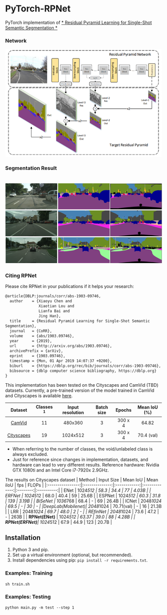 # PyTorch-RPNet

PyTorch implementation of [* Residual Pyramid Learning for Single-Shot Semantic Segmentation *](https://arxiv.org/abs/1903.09746)

### Network
![image_1](pictures/1.png)

### Segmentation Result
<h1 align="center">
  <img src="pictures/2.png"><br/>
</h1>

### Citing RPNet

Please cite RPNet in your publications if it helps your research:

    @article{DBLP:journals/corr/abs-1903-09746,
      author    = {Xiaoyu Chen and
                   Xiaotian Lou and
                   Lianfa Bai and
                   Jing Han},
      title     = {Residual Pyramid Learning for Single-Shot Semantic Segmentation},
      journal   = {CoRR},
      volume    = {abs/1903.09746},
      year      = {2019},
      url       = {http://arxiv.org/abs/1903.09746},
      archivePrefix = {arXiv},
      eprint    = {1903.09746},
      timestamp = {Mon, 01 Apr 2019 14:07:37 +0200},
      biburl    = {https://dblp.org/rec/bib/journals/corr/abs-1903-09746},
      bibsource = {dblp computer science bibliography, https://dblp.org}
    }



This implementation has been tested on the Cityscapes and CamVid (TBD) datasets. Currently, a pre-trained version of the model trained in CamVid and Cityscapes is available [here](https://github.com/superlxt/RPnet-Pytorch/tree/master/save).


|                                Dataset                               | Classes <sup>1</sup> | Input resolution | Batch size |    Epochs  |    Mean IoU (%)   |
|:--------------------------------------------------------------------:|:--------------------:|:----------------:|:----------:|:----------:|:-----------------:|
| [CamVid](http://mi.eng.cam.ac.uk/research/projects/VideoRec/CamVid/) |          11          |      480x360     |      3     |   300 x 4  |       64.82       |
|           [Cityscapes](https://www.cityscapes-dataset.com/)          |          19          |     1024x512     |      3     |   300 x 4  |     70.4 (val)    |

* When referring to the number of classes, the void/unlabeled class is always excluded.<br/>
* Just for reference since changes in implementation, datasets, and hardware can lead to very different results. Reference hardware: Nvidia GTX 1080ti and an Intel Core i7-7920x 2.9GHz. 


The results on Cityscapes dataset
|      Method      |   Input Size   |   Mean IoU   |   Mean iIoU   |    fps   |    FLOPs   |
|:----------------:|:--------------:|:------------:|:-------------:|:--------:|:----------:|
|       ENet       |    1024*512    |     58.3     |      34.4     |    77    |    4.03B   |
|      ERFNet      |    1024*512    |     68.0     |      40.4     |    59    |    25.6B   |
|      ESPNet      |    1024*512    |     60.3     |      31.8     |    139   |    3.19B   |
|      BiSeNet     |    1036*768    |     68.4     |       -       |    69    |    26.4B   |
|       ICNet      |    2048*1024   |     69.5     |       -       |    30    |      -     |
|DeepLab(Mobilenet)|    2048*1024   |  70.71(val)  |       -       |    16    |    21.3B   |
|       LRR        |    2048*1024   |     69.7     |      48.0     |    2     |      -     |
|     REfinNet     |    2048*1024   |     73.6     |      47.2     |    -     |     263B   |
| **RPNet(ENet)**  |    1024*512    |     63.37    |      39.0     |    88    |    4.28B   |
| **RPNet(ERFNet)**|    1024*512    |     67.9     |      44.9     |    123   |    20.7B   |



## Installation

1. Python 3 and pip.
2. Set up a virtual environment (optional, but recommended).
3. Install dependencies using pip: ``pip install -r requirements.txt``.



### Examples: Training

```
sh train.sh
```

### Examples: Testing

```
python main.py -m test --step 1
```

